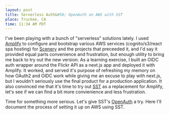 ```yaml
---
layout: post
title: Serverless Auth&#58; OpenAuth on AWS with SST
place: Truckee, CA
time: 11:34 AM PDT
---
```


I've been playing with a bunch of "serverless" solutions lately. I used [Amplify](https://aws-amplify.github.io/) to configure and bootstrap various AWS services (cognito/s3/react spa hosting) for [Scenery](https://scenery.video) and the projects that preceeded it, and I'd say it provided equal parts convenience and frustration, but enough utility to bring me back to try out the new version. As a learning exercise, I built an OIDC auth wrapper around the Flickr API as a next.js app and deployed it with Amplify. It worked, and served it's purpose of refreshing my memory on how OAuth2 and OIDC work while giving me an excuse to play with next.js, but I wouldn't seriously use the final product for a production application. It also convinced me that it's time to try out [SST](https://serverless-stack.com/) as a replacement for Amplify, let's see if we can find a bit more convienience and less frustration.

Time for something more serious. Let's give SST's [OpenAuth](https://openauth.js.org/) a try. Here I'll document the process of setting it up on AWS using SST.